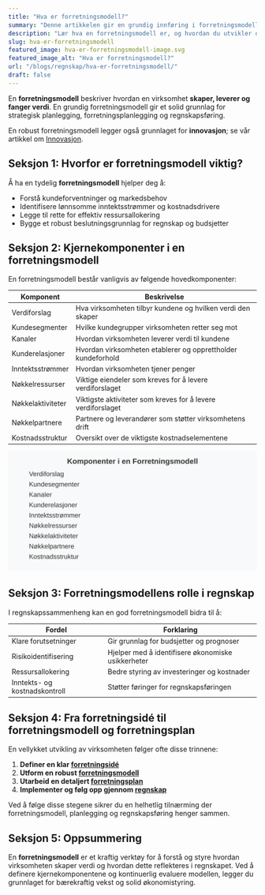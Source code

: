 ```yaml
---
title: "Hva er forretningsmodell?"
summary: "Denne artikkelen gir en grundig innføring i forretningsmodell, fra kjernekomponenter og verdiforslag til inntekts- og kostnadsstruktur, med fokus på praktisk relevans for regnskap og virksomhetsstyring."
description: "Lær hva en forretningsmodell er, og hvordan du utvikler og evaluerer en forretningsmodell for å sikre effektiv drift og regnskapsoppfølging i Norge."
slug: hva-er-forretningsmodell
featured_image: hva-er-forretningsmodell-image.svg
featured_image_alt: "Hva er forretningsmodell?"
url: "/blogs/regnskap/hva-er-forretningsmodell/"
draft: false
---
```


En **forretningsmodell** beskriver hvordan en virksomhet **skaper, leverer og fanger verdi**. En grundig forretningsmodell gir et solid grunnlag for strategisk planlegging, forretningsplanlegging og regnskapsføring.

En robust forretningsmodell legger også grunnlaget for **innovasjon**; se vår artikkel om [Innovasjon](/blogs/regnskap/innovasjon "Innovasjon i Regnskap: En Komplett Guide til Innovasjon i Regnskap og Utviklingskostnader").

## Seksjon 1: Hvorfor er forretningsmodell viktig?

Å ha en tydelig **forretningsmodell** hjelper deg å:

* Forstå kundeforventninger og markedsbehov
* Identifisere lønnsomme inntektsstrømmer og kostnadsdrivere
* Legge til rette for effektiv ressursallokering
* Bygge et robust beslutningsgrunnlag for regnskap og budsjetter

## Seksjon 2: Kjernekomponenter i en forretningsmodell

En forretningsmodell består vanligvis av følgende hovedkomponenter:

| Komponent              | Beskrivelse                                                       |
|------------------------|-------------------------------------------------------------------|
| Verdiforslag           | Hva virksomheten tilbyr kundene og hvilken verdi den skaper       |
| Kundesegmenter         | Hvilke kundegrupper virksomheten retter seg mot                   |
| Kanaler                | Hvordan virksomheten leverer verdi til kundene                    |
| Kunderelasjoner        | Hvordan virksomheten etablerer og opprettholder kundeforhold      |
| Inntektsstrømmer       | Hvordan virksomheten tjener penger                                |
| Nøkkelressurser        | Viktige eiendeler som kreves for å levere verdiforslaget          |
| Nøkkelaktiviteter      | Viktigste aktiviteter som kreves for å levere verdiforslaget      |
| Nøkkelpartnere         | Partnere og leverandører som støtter virksomhetens drift          |
| Kostnadsstruktur       | Oversikt over de viktigste kostnadselementene                     |

![Komponenter i en Forretningsmodell](forretningsmodell-komponenter.svg)

## Seksjon 3: Forretningsmodellens rolle i regnskap

I regnskapssammenheng kan en god forretningsmodell bidra til å:

| Fordel                    | Forklaring                                       |
|---------------------------|---------------------------------------------------|
| Klare forutsetninger      | Gir grunnlag for budsjetter og prognoser          |
| Risikoidentifisering      | Hjelper med å identifisere økonomiske usikkerheter|
| Ressursallokering         | Bedre styring av investeringer og kostnader       |
| Inntekts- og kostnadskontroll | Støtter føringer for regnskapsføringen         |

## Seksjon 4: Fra forretningsidé til forretningsmodell og forretningsplan

En vellykket utvikling av virksomheten følger ofte disse trinnene:

1. **Definer en klar [forretningsidé](/blogs/regnskap/forretningside "Hva er forretningsidé? Komplett Guide til Utvikling og Evaluering av Forretningsidéer")**
2. **Utform en robust [forretningsmodell](/blogs/regnskap/hva-er-forretningsmodell "Hva er forretningsmodell? Komplett guide til utforming og evaluering av forretningsmodell for regnskap og virksomhetsstyring")**
3. **Utarbeid en detaljert [forretningsplan](/blogs/regnskap/hva-er-forretningsplan "Hva er forretningsplan? Komplett Guide til Forretningsplanlegging og Regnskapsoppfølging")**
4. **Implementer og følg opp gjennom [regnskap](/blogs/regnskap/hva-er-regnskap "Hva er Regnskap? En Dybdeanalyse for Norge")**

Ved å følge disse stegene sikrer du en helhetlig tilnærming der forretningsmodell, planlegging og regnskapsføring henger sammen.

## Seksjon 5: Oppsummering

En **forretningsmodell** er et kraftig verktøy for å forstå og styre hvordan virksomheten skaper verdi og hvordan dette reflekteres i regnskapet. Ved å definere kjernekomponentene og kontinuerlig evaluere modellen, legger du grunnlaget for bærekraftig vekst og solid økonomistyring.
